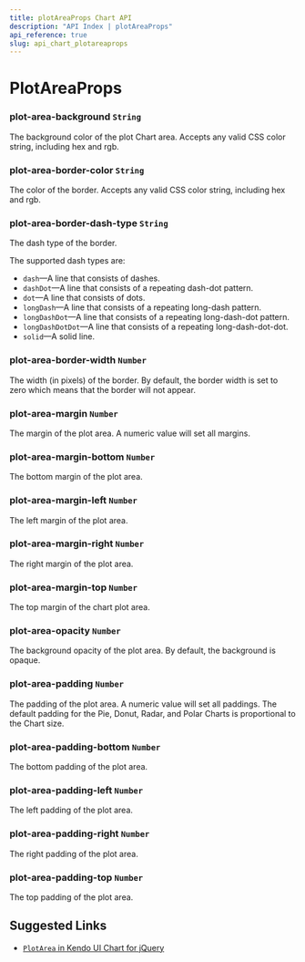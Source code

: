 ```yaml
---
title: plotAreaProps Chart API
description: "API Index | plotAreaProps"
api_reference: true
slug: api_chart_plotareaprops
---
```


# PlotAreaProps

### plot-area-background `String`

The background color of the plot Chart area. Accepts any valid CSS color string, including hex and rgb.

### plot-area-border-color `String`

The color of the border. Accepts any valid CSS color string, including hex and rgb.

### plot-area-border-dash-type `String`

The dash type of the border.

The supported dash types are:

* `dash`&mdash;A line that consists of dashes.
* `dashDot`&mdash;A line that consists of a repeating dash-dot pattern.
* `dot`&mdash;A line that consists of dots.
* `longDash`&mdash;A line that consists of a repeating long-dash pattern.
* `longDashDot`&mdash;A line that consists of a repeating long-dash-dot pattern.
* `longDashDotDot`&mdash;A line that consists of a repeating long-dash-dot-dot.
* `solid`&mdash;A solid line.

### plot-area-border-width `Number`

The width (in pixels) of the border. By default, the border width is set to zero which means that the border will not appear.

### plot-area-margin `Number`

The margin of the plot area. A numeric value will set all margins.

### plot-area-margin-bottom `Number`

The bottom margin of the plot area.

### plot-area-margin-left `Number`

The left margin of the plot area.

### plot-area-margin-right `Number`

The right margin of the plot area.

### plot-area-margin-top `Number`

The top margin of the chart plot area.

### plot-area-opacity `Number`

The background opacity of the plot area. By default, the background is opaque.

### plot-area-padding `Number`

The padding of the plot area. A numeric value will set all paddings. The default padding for the Pie, Donut, Radar, and Polar Charts is proportional to the Chart size.

### plot-area-padding-bottom `Number`

The bottom padding of the plot area.

### plot-area-padding-left `Number`

The left padding of the plot area.

### plot-area-padding-right `Number`

The right padding of the plot area.

### plot-area-padding-top `Number`

The top padding of the plot area.

## Suggested Links

* [`PlotArea` in Kendo UI Chart for jQuery](https://docs.telerik.com/kendo-ui/api/javascript/dataviz/ui/chart/configuration/plotarea)
